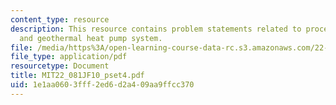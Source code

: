 ```yaml
---
content_type: resource
description: This resource contains problem statements related to process economics,
  and geothermal heat pump system.
file: /media/https%3A/open-learning-course-data-rc.s3.amazonaws.com/22-081j-introduction-to-sustainable-energy-fall-2010/1e1aa0603fff2ed6d2a409aa9ffcc370_MIT22_081JF10_pset4.pdf
file_type: application/pdf
resourcetype: Document
title: MIT22_081JF10_pset4.pdf
uid: 1e1aa060-3fff-2ed6-d2a4-09aa9ffcc370
---
```

